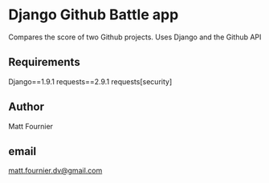 Django Github Battle app
=============
Compares the score of two Github projects.
Uses Django and the Github API

Requirements
------------
Django==1.9.1
requests==2.9.1
requests[security]

Author
------
Matt Fournier

email
-----
matt.fournier.dv@gmail.com
